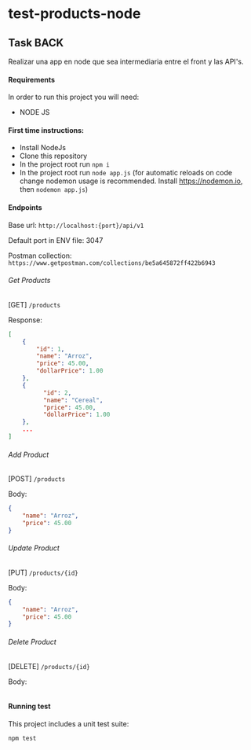 # test-products-node

## Task BACK
Realizar una app en node que sea intermediaria entre el front y las API's.

#### Requirements
In order to run this project you will need:

* NODE JS

#### First time instructions:
* Install NodeJs
* Clone this repository
* In the project root run ``` npm i ```
* In the project root run ``` node app.js ``` 
(for automatic reloads on code change nodemon usage is recommended. Install https://nodemon.io, then ```nodemon app.js```)

#### Endpoints

Base url: ``` http://localhost:{port}/api/v1 ```

Default port in ENV file: 3047

Postman collection: ``` https://www.getpostman.com/collections/be5a645872ff422b6943 ```

###### Get Products
[GET] ```/products```

Response:
```json
[
    {
        "id": 1,
        "name": "Arroz",
        "price": 45.00,
        "dollarPrice": 1.00
    },
    {
          "id": 2,
          "name": "Cereal",
          "price": 45.00,
          "dollarPrice": 1.00
    },
    ...
]
```

###### Add Product
[POST] ```/products```

Body:
```json
{
    "name": "Arroz",
    "price": 45.00
}
```

###### Update Product
[PUT] ```/products/{id}```

Body:
```json
{
    "name": "Arroz",
    "price": 45.00
}
```

###### Delete Product
[DELETE] ```/products/{id}```

Body:
```json
```

#### Running test
This project includes a unit test suite:
```
npm test
```